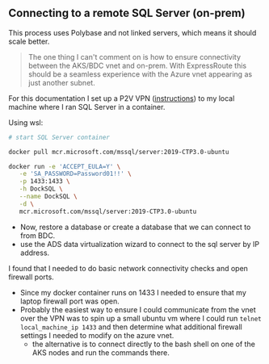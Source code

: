 

## Connecting to a remote SQL Server (on-prem)

This process uses Polybase and not linked servers, which means it should scale better.  

>The one thing I can't comment on is how to ensure connectivity between the AKS/BDC vnet and on-prem.  With ExpressRoute this should be a seamless experience with the Azure vnet appearing as just another subnet.  

For this documentation I set up a P2V VPN ([instructions](https://github.com/davew-msft/azure-P2S-vpn-automation)) to my local machine where I ran SQL Server in a container.  

Using wsl:

```bash
# start SQL Server container

docker pull mcr.microsoft.com/mssql/server:2019-CTP3.0-ubuntu

docker run -e 'ACCEPT_EULA=Y' \
   -e 'SA_PASSWORD=Password01!!' \
   -p 1433:1433 \
   -h DockSQL \
   --name DockSQL \
   -d \
   mcr.microsoft.com/mssql/server:2019-CTP3.0-ubuntu 


```

* Now, restore a database or create a database that we can connect to from BDC.
* use the ADS data virtualization wizard to connect to the sql server by IP address.  

I found that I needed to do basic network connectivity checks and open firewall ports.  

  * Since my docker container runs on 1433 I needed to ensure that my laptop firewall port was open.  
  * Probably the easiest way to ensure I could communicate from the vnet over the VPN was to spin up a small ubuntu vm where I could run `telnet local_machine_ip 1433` and then determine what additional firewall settings I needed to modify on the azure vnet.  
    * the alternative is to connect directly to the bash shell on one of the AKS nodes and run the commands there.  

